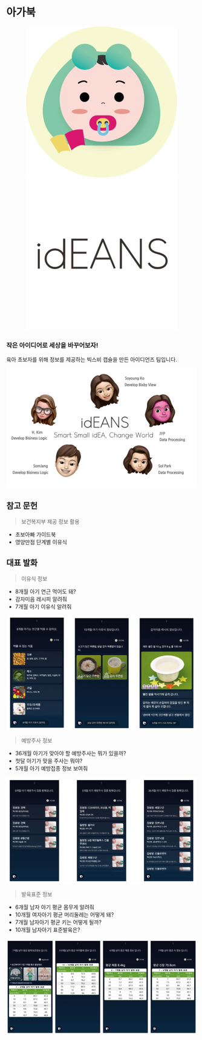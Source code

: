 # 아가북
<p align="center">
  <img width=400px src="./images/agabook_icon.png"/>
  <img width=400px src="./images/logo_2.png"/>
</p>

### 작은 아이디어로 세상을 바꾸어보자!
육아 초보자를 위해 정보를 제공하는 빅스비 캡슐을 만든 아이디언즈 팀입니다.
<p align="center">
  <img width=800px src="./images/iDEANS.png"/>
</p>

## 참고 문헌
> 보건복지부 제공 정보 활용

- 초보아빠 가이드북
- 영양만점 단계별 이유식



## 대표 발화
> 이유식 정보

- 8개월 아기 연근 먹어도 돼?
- 감자미음 레시피 알려줘
- 7개월 아기 이유식 알려줘

<p align="center">
  <img src="./images/example_01.png"/>
</p>

> 예방주사 정보

- 36개월 아기가 맞아야 할 예방주사는 뭐가 있을까?
- 첫달 아기가 맞을 주사는 뭐야?
- 5개월 아기 예방접종 정보 보여줘

<p align="center">
  <img src="./images/example_02.png"/>
</p>


>발육표준 정보

- 6개월 남자 아기 평균 몸무게 알려줘
- 10개월 여자아기 평균 머리둘레는 어떻게 돼?
- 7개월 남자아기 평균 키는 어떻게 될까?
- 10개월 남자아기 표준발육은?

<p align="center">
  <img src="./images/example_03_.png"/>
</p>
